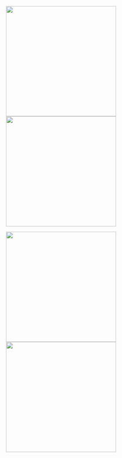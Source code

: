 <div style="text-align: center;">
<img src="https://hackmd.io/_uploads/BkVK2HaCC.png" width = 300 height = 300> <img src="https://hackmd.io/_uploads/BycYaHa0A.png" width = 300 height = 300>

<img src="https://hackmd.io/_uploads/r1WMYSVkJg.png" width = 300 height = 300> <img src="https://hackmd.io/_uploads/Hk8GKSVJkx.png" width = 300 height = 300>
</div>


